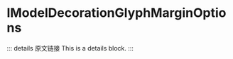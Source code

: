 # IModelDecorationGlyphMarginOptions
        
::: details 原文链接
This is a details block.
:::
        